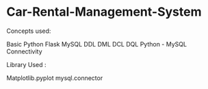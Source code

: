 # Car-Rental-Management-System

Concepts used:

Basic Python
Flask
MySQL
DDL
DML
DCL
DQL
Python - MySQL Connectivity

Library Used :

Matplotlib.pyplot
mysql.connector
